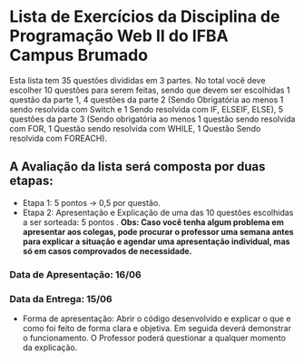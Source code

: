 # Lista de Exercícios da Disciplina de Programação Web II do IFBA Campus Brumado

Esta lista tem 35 questões divididas em 3 partes. No total você deve escolher 10 questões para serem feitas, sendo que devem ser escolhidas 1 questão da parte 1, 4 questões da parte 2 (Sendo Obrigatória ao menos 1 sendo resolvida com Switch e 1 Sendo resolvida com IF, ELSEIF, ELSE), 5 questões da parte 3 (Sendo obrigatória ao menos 1 questão sendo resolvida com FOR, 1 Questão sendo resolvida com WHILE, 1 Questão Sendo resolvida com FOREACH).


## A Avaliação da lista será composta por duas etapas:

- Etapa 1: 5 pontos -> 0,5 por questão.
- Etapa 2: Apresentação e Explicação de uma das 10 questões escolhidas a ser sorteada: 5 pontos . 
**Obs: Caso você tenha algum problema em apresentar aos colegas, pode procurar o professor uma semana antes para explicar a situação e agendar uma apresentação individual, mas só em casos comprovados de necessidade.**

### Data de Apresentação: 16/06
### Data da Entrega: 15/06

- Forma de apresentação: Abrir o código desenvolvido e explicar o que e como foi feito de forma clara e objetiva. Em seguida deverá demonstrar o funcionamento. O Professor poderá questionar a qualquer momento da explicação.


